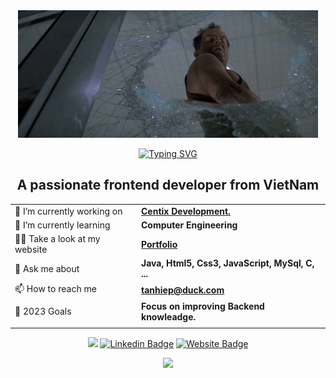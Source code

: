 <div align="center">
  
  <img src="https://github.com/centopw/centopw/blob/master/assets/image/gif.gif" />
  
  <a href="https://git.io/typing-svg"><img src="https://readme-typing-svg.demolab.com?font=Fira+Code&weight=700&duration=2000&pause=1000&color=F7F7F7&center=true&vCenter=true&width=435&lines=Hey%F0%9F%91%8B%2C+I'm+Hiep+Nguyen+-+aka+Cento;Welcome+to+My+Github+profile!" alt="Typing SVG" /></a>
</div>

<h2 align="center">A passionate frontend developer from VietNam</h2>

<div align="center">

|         |                      |
| ------- | ------------------   |
| 🔭 I’m currently working on    | **[Centix Development.](https://centixdevelopment.com)** |
| 🌱 I’m currently learning      | **Computer Engineering**                |
| 👨‍💻 Take a look at my website   | **[Portfolio](https://tanhiep.dev/)** |
| 💬 Ask me about                | **Java, Html5, Css3, JavaScript, MySql, C, ...**                |
| 📫 How to reach me             | **tanhiep@duck.com**                |
| 🥅 2023 Goals                  |   **Focus on improving Backend knowleadge.** |
|                                |                      |

[![](https://visitcount.itsvg.in/api?id=centopw&label=Profile%20Views&color=12&pretty=true)](https://visitcount.itsvg.in)
[![Linkedin Badge](https://img.shields.io/badge/-LinkedIn-0d1117?style=flat&logo=Linkedin&logoColor=white)](https://linkedin.com/in/cento)
[![Website Badge](https://img.shields.io/badge/Website-0d1117?style=flat&logo=google-chrome&logoColor=white)](https://tanhiep.dev/)
  
</div>


<p align="center">
  <img src="https://github-readme-streak-stats.herokuapp.com?user=centopw&theme=material-palenight&date_format=M%20j%5B%2C%20Y%5D" />
</p>

[website]: https://tanhiep.dev
[twitter]: https://twitter.com/centoppw
[instagram]: https://www.instagram.com/centopw
[linkedin]: https://linkedin.com/in/cento
